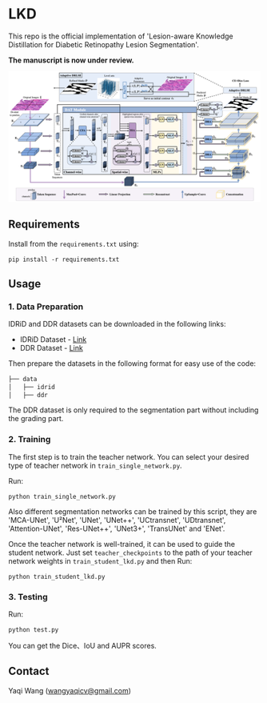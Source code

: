 # LKD

This repo is the official implementation of 'Lesion-aware Knowledge Distillation for Diabetic Retinopathy Lesion Segmentation'.

**The manuscript is now under review.**

![framework](https://github.com/McGregorWwww/UDTransNet/blob/main/docs/Framework.jpg)

## Requirements

Install from the ```requirements.txt``` using:

```angular2html
pip install -r requirements.txt
```

## Usage

### 1. Data Preparation

IDRiD and DDR datasets can be downloaded in the following links:

* IDRiD Dataset - [Link](https://idrid.grand-challenge.org/)
* DDR Dataset - [Link](https://github.com/nkicsl/DDR-dataset)

Then prepare the datasets in the following format for easy use of the code:

```angular2html
├── data
│   ├── idrid
│   ├── ddr
```

The DDR dataset is only required to the segmentation part without including the grading part.

### 2. Training

The first step is to train the teacher network. You can select your desired type of teacher network in ```train_single_network.py```.

Run:

```angular2html
python train_single_network.py
```

Also different segmentation networks can be trained by this script, they are 'MCA-UNet', 'U²Net', 'UNet', 'UNet++', 'UCtransnet', 'UDtransnet', 'Attention-UNet', 'Res-UNet++', 'UNet3+', 'TransUNet' and 'ENet'. 



Once the teacher network is well-trained, it can be used to guide the student network. Just set ```teacher_checkpoints``` to the path of your teacher network weights in ```train_student_lkd.py``` and then Run:

```angular2html
python train_student_lkd.py
```

### 3. Testing

 Run:

```angular2html
python test.py
```

You can get the Dice、IoU and AUPR scores. 



<!--
## Citations

If this code is helpful for your study, please cite:
```
@misc{wang2021uctransnet,
      title={UCTransNet: Rethinking the Skip Connections in U-Net from a Channel-wise Perspective with Transformer}, 
      author={Haonan Wang and Peng Cao and Jiaqi Wang and Osmar R. Zaiane},
      year={2021},
      eprint={2109.04335},
      archivePrefix={arXiv},
      primaryClass={cs.CV}
}
```
-->

## Contact

Yaqi Wang ([wangyaqicv@gmail.com](wangyaqicv@gmail.com))
